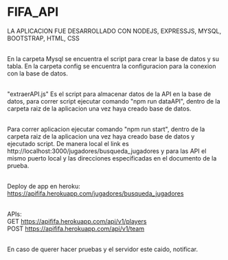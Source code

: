 # FIFA_API

LA APLICACION FUE DESARROLLADO CON NODEJS, EXPRESSJS, MYSQL, BOOTSTRAP, HTML, CSS <br/><br/>

En la carpeta Mysql se encuentra el script para crear la base de datos y su tabla. En la carpeta config se encuentra la configuracion para la conexion con la base de datos.<br/><br/>

"extraerAPI.js" Es el script para almacenar datos de la API en la base de datos, para correr script ejecutar comando "npm run dataAPI", dentro de la carpeta raiz de la aplicacion una vez haya creado base de datos.<br/><br/>

Para correr aplicacion ejecutar comando "npm run start", dentro de la carpeta raiz de la aplicacion una vez haya creado base de datos y ejecutado script.
De manera local el link es http://localhost:3000/jugadores/busqueda_jugadores y para las API el mismo puerto local y las direcciones especificadas en el documento de la prueba.<br/><br/>

Deploy de app en heroku: https://apififa.herokuapp.com/jugadores/busqueda_jugadores <br/><br/>

APIs:<BR/>
GET https://apififa.herokuapp.com/api/v1/players <br/>
POST https://apififa.herokuapp.com/api/v1/team <BR/><BR/>

En caso de querer hacer pruebas y el servidor este caido, notificar.
